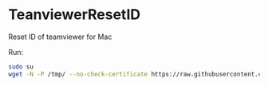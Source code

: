 # TeanviewerResetID
Reset ID of teamviewer for Mac
   
Run:
   
```bash
sudo su
wget -N -P /tmp/ --no-check-certificate https://raw.githubusercontent.com/smarterq/TeanViewerResetID/master/TeamViewerResetID.sh && cd /tmp/ && bash TeamViewerResetID.sh 
```
